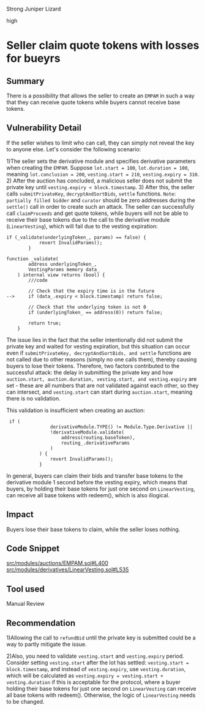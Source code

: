 Strong Juniper Lizard

high

# Seller claim quote tokens with losses for bueyrs

## Summary
There is a possibility that allows the seller to create an `EMPAM` in such a way that they can receive quote tokens while buyers cannot receive base tokens.

## Vulnerability Detail
If the seller wishes to limit who can call, they can simply not reveal the key to anyone else.
Let's consider the following scenario:

1)The seller sets the derivative module and specifies derivative parameters when creating the `EMPAM`. Suppose `lot.start = 100`, `lot.duration = 100`, meaning `lot.conclusion = 200`, `vesting.start = 210`, `vesting.expiry = 310`.
2) After the auction has concluded, a malicious seller does not submit the private key until `vesting.expiry < block.timestamp`.
3) After this, the seller calls `submitPrivateKey`, `decryptAndSortBids`, `settle` functions. 
`Note`: `partially filled bidder` and `curator` should be zero addresses during the `settle()` call in order to create such an attack.
The seller can successfully call `claimProceeds` and get quote tokens, while buyers will not be able to receive their base tokens due to the call to the derivative module (`LinearVesting`), which will fail due to the vesting expiration:
```solidity
if (_validate(underlyingToken_, params) == false) {
            revert InvalidParams();
        }
        
function _validate(
        address underlyingToken_,
        VestingParams memory data_
    ) internal view returns (bool) {
        ///code
    
        // Check that the expiry time is in the future
-->     if (data_.expiry < block.timestamp) return false;

        // Check that the underlying token is not 0
        if (underlyingToken_ == address(0)) return false;

        return true;
    }        
```
The issue lies in the fact that the seller intentionally did not submit the private key and waited for vesting expiration, but this situation can occur even if `submitPrivateKey, decryptAndSortBids, and settle` functions are not called due to other reasons (simply no one calls them), thereby causing buyers to lose their tokens. Therefore, two factors contributed to the successful attack: the delay in submitting the private key and how `auction.start, auction.duration, vesting.start, and vesting.expiry` are set - these are all numbers that are not validated against each other, so they can intersect, and `vesting.start` can start during `auction.start`, meaning there is no validation.

This validation is insufficient when creating an auction:
```solidity
 if (
                derivativeModule.TYPE() != Module.Type.Derivative ||
                !derivativeModule.validate(
                    address(routing.baseToken),
                    routing_.derivativeParams
                )
            ) {
                revert InvalidParams();
            }
```

In general, buyers can claim their bids and transfer base tokens to the derivative module 1 second before the vesting expiry, which means that buyers, by holding their base tokens for just one second on `LinearVesting`, can receive all base tokens with redeem(), which is also illogical.

## Impact
Buyers lose their base tokens to claim, while the seller loses nothing.

## Code Snippet
[src/modules/auctions/EMPAM.sol#L400](https://github.com/sherlock-audit/2024-03-axis-finance/blob/main/moonraker/src/modules/auctions/EMPAM.sol#L400)
[src/modules/derivatives/LinearVesting.sol#L535](https://github.com/sherlock-audit/2024-03-axis-finance/blob/main/moonraker/src/modules/derivatives/LinearVesting.sol#L535)

## Tool used

Manual Review

## Recommendation
1)Allowing the call to `refundBid` until the private key is submitted could be a way to partly mitigate the issue. 

2)Also, you need to validate `vesting.start` and `vesting.expiry` period.
Consider setting `vesting.start` after the lot has settled: `vesting.start = block.timestamp`, and instead of `vesting.expiry`, use `vesting.duration`, which will be calculated as `vesting.expiry = vesting.start + vesting.duration` if this is acceptable for the protocol, where a buyer holding their base tokens for just one second on `LinearVesting` can receive all base tokens with redeem().
Otherwise, the logic of `LinearVesting` needs to be changed.
